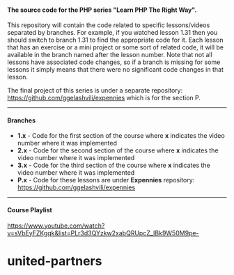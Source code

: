 #### The source code for the PHP series "Learn PHP The Right Way".

This repository will contain the code related to specific lessons/videos separated by branches. For example, if you watched lesson 1.31 then you should switch to branch 1.31 to find the appropriate code for it. Each lesson that has an exercise or a mini project or some sort of related code, it will be available in the branch named after the lesson number. Note that not all lessons have associated code changes, so if a branch is missing for some lessons it simply means that there were no significant code changes in that lesson.

The final project of this series is under a separate repository: https://github.com/ggelashvili/expennies which is for the section P.

--- 
#### Branches
* **1.x** - Code for the first section of the course where **x** indicates the video number where it was implemented
* **2.x** - Code for the second section of the course where **x** indicates the video number where it was implemented
* **3.x** - Code for the third section of the course where **x** indicates the video number where it was implemented
* **P.x** - Code for these lessons are under **Expennies** repository: https://github.com/ggelashvili/expennies

---
#### Course Playlist
https://www.youtube.com/watch?v=sVbEyFZKgqk&list=PLr3d3QYzkw2xabQRUpcZ_IBk9W50M9pe-
# united-partners
